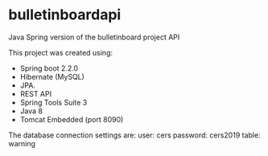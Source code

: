 # bulletinboardapi
Java Spring version of the bulletinboard project API

This project was created using:
 - Spring boot 2.2.0
 - Hibernate (MySQL)
 - JPA.
 - REST API
 - Spring Tools Suite 3
 - Java 8
 - Tomcat Embedded (port 8090)

The database connection settings are:
user: cers
password: cers2019
table: warning
